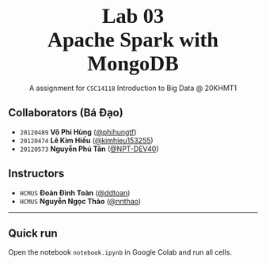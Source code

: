 <div style="text-align: center">
    <span style="font-size: 3em; font-weight: 700; font-family: Consolas">
        Lab 03 <br>
		Apache Spark with MongoDB
    </span>
    <br><br>
    <span style="">
        A assignment for <code>CSC14118</code> Introduction to Big Data @ 20KHMT1
    </span>
</div>

## Collaborators (Bá Đạo)

- `20120489` **Võ Phi Hùng** ([@phihungtf](https://github.com/phihungtf))
- `20120474` **Lê Kim Hiếu** ([@kimhieu153255](https://github.com/kimhieu153255))
- `20120573` **Nguyễn Phú Tân** ([@NPT-DEV40](https://github.com/NPT-DEV40))

## Instructors

- `HCMUS` **Đoàn Đình Toàn** ([@ddtoan](mailto:ddtoan18@clc.fitus.edu.vn))
- `HCMUS` **Nguyễn Ngọc Thảo** ([@nnthao](mailto:nnthao@fit.hcmus.edu.vn))

---

<div style="page-break-after: always"></div>

## Quick run

Open the notebook `notebook.ipynb` in Google Colab and run all cells.
